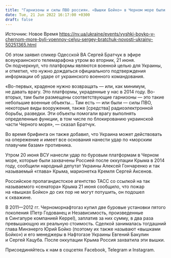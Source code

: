 ```yaml
---
title: "Гарнизоны и силы ПВО россиян. «Вышки Бойко» в Черном море были военными объектами, ВСУ имели все основания для удара — Братчук"
date: Tue, 21 Jun 2022 16:17:00 +0300
draft: false
---
```

Источник: Новое Время https://nv.ua/ukraine/events/vyshki-boyko-v-chernom-more-byli-voennoy-celyu-sergey-bratchuk-novosti-ukrainy-50251365.html


Об этом заявил спикер Одесской ВА Сергей Братчук в эфире всеукраинского телемарафона утром во вторник, 21 июня. Он подчеркнул, что платформы являются военной целью для Украины, и отметил, что нужно дождаться официального подтверждения информации об ударе от украинского военного командования.

«Во-первых, краденое нужно возвращать — или, как минимум, не давать врагу. Это платформы, украденные у нас в 2014 году. Во-вторых, там были размещены соответствующие гарнизоны — это такие небольшие военные объекты… Там есть — или были — силы ПВО, некоторые виды вооружения, также [средства] радиоэлектронной борьбы, разведки. Эти объекты помогали врагу выполнять определенные функции, в том числе по блокированию украинской части Черного моря», — сказал Братчук.

Во время брифинга он также добавил, что Украина может действовать на опережение и имеет все основания нанести удар по «морским плавучим базам» противника.

Утром 20 июня ВСУ нанесли удар по буровым платформам в Черном море, которые были захвачены Россией после оккупации Крыма в 2014 году, сообщили народный депутат Украины Алексей Гончаренко и так называемый «глава» Крыма, марионетка Кремля Сергей Аксенов.

Российское пропагандистское агентство ТАСС со ссылкой на так называемого «сенатора» Крыма 21 июня сообщило, что пожар на «вышках Бойко» до сих пор не могут потушить, он подошел к скважине.

В 2011—2012 гг. Черноморнафтогаз купил две буровые установки пятого поколения (Петр Годованец и Независимость, произведенные в Сингапуре компанией Keppel), заплатив за них сумму, в два раза превышающую их реальную стоимость. Сделкой занималась тогдашний глава Минэнерго Юрий Бойко (поэтому их также называют «вышками Бойко») и его менеджеры в Нафтогазе Украины Евгений Бакулин и Сергей Кацуба. После оккупации Крыма Россия захватила эти вышки.

Присоединяйтесь к нам в соцсетях Facebook, Telegram и Instagram.
